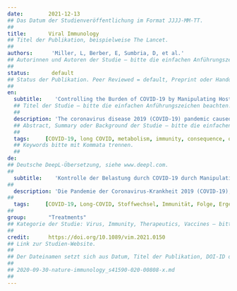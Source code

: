 ```yaml
---
date:        2021-12-13
## Das Datum der Studienveröffentlichung im Format JJJJ-MM-TT.
##
title:       Viral Immunology
## Titel der Publikation, beispielweise The Lancet.
##
authors:      'Miller, L, Berber, E, Sumbria, D, et al.'
## Autorinnen und Autoren der Studie – bitte die einfachen Anführungszeichen beachten!
##
status:       default
## Status der Publikation. Peer Reviewed = default, Preprint oder Handout (Thesenpapier)
##
en:
  subtitle:    'Controlling the Burden of COVID-19 by Manipulating Host Metabolism'
  ## Titel der Studie – bitte die einfachen Anführungszeichen beachten!
  ##
  description: 'The coronavirus disease 2019 (COVID-19) pandemic caused by the coronavirus—severe acute respiratory syndrome coronavirus 2 (SARS-CoV-2) continues to cause global health problems, but its impact would be minimized if the many effective vaccines that have been developed were available and in widespread use by all societies. This ideal situation is not occurring so other means of controlling COVID-19 are needed. In this short review, we make the case that manipulating host metabolic pathways could be a therapeutic approach worth exploring. The rationale for such an approach comes from the fact that viruses cause metabolic changes in cells they infect, effective host defense mechanisms against viruses requires the activity of one or more metabolic pathways, and that hosts with metabolic defects such as diabetes are more susceptible to severe consequences after COVID-19. We describe the types of approaches that could be used to redirect various aspects of host metabolism and the success that some of these maneuvers have had at controlling other virus infections. Manipulating metabolic activities to control the outcome of COVID-19 has to date received minimal attention. Manipulating host metabolism will never replace vaccines to control COVID-19 but could be used as an adjunct therapy to the extent of ongoing infection.'
  ## Abstract, Summary oder Background der Studie – bitte die einfachen Anführungszeichen b
  ##
  tags:     [COVID-19, long COVID, metabolism, immunity, consequence, outcome]
  ## Keywords bitte mit Kommata trennen.
  ##
de: 
## Deutsche DeepL-Übersetzung, siehe www.deepl.com.
##
  subtitle:    'Kontrolle der Belastung durch COVID-19 durch Manipulation des Wirtsstoffwechsels'
##
  description: 'Die Pandemie der Coronavirus-Krankheit 2019 (COVID-19), die durch das Coronavirus - Schweres Akutes Respiratorisches Syndrom - Coronavirus 2 (SARS-CoV-2) verursacht wird, verursacht weiterhin globale Gesundheitsprobleme, aber ihre Auswirkungen würden minimiert, wenn die vielen wirksamen Impfstoffe, die entwickelt worden sind, verfügbar wären und von allen Gesellschaften verwendet würden. Diese ideale Situation ist jedoch nicht gegeben, so dass andere Mittel zur Bekämpfung von COVID-19 erforderlich sind. In diesem kurzen Überblick wird dargelegt, dass die Beeinflussung von Stoffwechselwegen im Wirt ein therapeutischer Ansatz sein könnte, der es wert ist, untersucht zu werden. Die Begründung für einen solchen Ansatz ergibt sich aus der Tatsache, dass Viren Stoffwechselveränderungen in den von ihnen infizierten Zellen verursachen, dass wirksame Wirtsabwehrmechanismen gegen Viren die Aktivität eines oder mehrerer Stoffwechselwege erfordern und dass Wirte mit Stoffwechseldefekten wie Diabetes anfälliger für schwerwiegende Folgen nach COVID-19 sind. Wir beschreiben die Arten von Ansätzen, die verwendet werden könnten, um verschiedene Aspekte des Wirtsstoffwechsels umzusteuern, und den Erfolg, den einige dieser Manöver bei der Kontrolle anderer Virusinfektionen hatten. Die Beeinflussung von Stoffwechselaktivitäten zur Kontrolle der Folgen von COVID-19 hat bisher nur wenig Beachtung gefunden. Die Beeinflussung des Wirtsstoffwechsels wird niemals Impfstoffe zur Kontrolle von COVID-19 ersetzen, könnte aber als ergänzende Therapie zum Ausmaß der laufenden Infektion eingesetzt werden.'
##
  tags:     [COVID-19, Long-COVID, Stoffwechsel, Immunität, Folge, Ergebnis]
##
group:       "Treatments"
## Kategorie der Studie: Virus, Immunity, Therapeutics, Vaccines – bitte die Anführungszeichen beachten!
##
credit:      https://doi.org/10.1089/vim.2021.0150
## Link zur Studien-Website.
##
## Der Dateinamen setzt sich aus Datum, Titel der Publikation, DOI-ID der Studie (nach dem letzten Slash) und der Dateiendung zusammen. Bitte den Unterstrich vor der DOI-ID beachten!
##
## 2020-09-30-nature-immunology_s41590-020-00808-x.md
##
---
```

<object data="{{ page.link }}" style='height:calc(100vh - 400px); width: 100%' type='application/pdf'></object>
